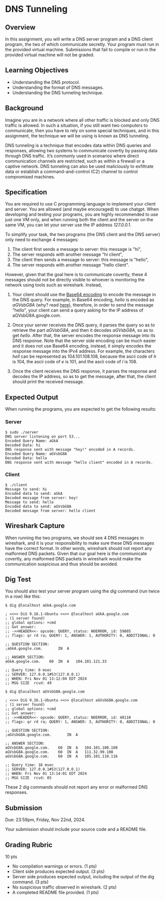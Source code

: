 # DNS Tunneling

## Overview

In this assignment, you will write a DNS server program and a DNS client program, the two of which communicate secretly. Your program must run in the provided virtual machine. Submissions that fail to compile or run in the provided virtual machine will not be graded.

## Learning Objectives

- Understanding the DNS protocol.
- Understanding the format of DNS messages.
- Understanding the DNS tunneling technique.

## Background

Imagine you are in a network where all other traffic is blocked and only DNS traffic is allowed. In such a situation, if you still want two computers to communicate, then you have to rely on some special techniques, and in this assignment, the technique we will be using is known as DNS tunneling.

DNS tunneling is a technique that encodes data within DNS queries and responses, allowing two systems to communicate covertly by passing data through DNS traffic. It’s commonly used in scenarios where direct communication channels are restricted, such as within a firewall or a captive network. DNS tunneling can also be used maliciously to exfiltrate data or establish a command-and-control (C2) channel to control compromised machines.

## Specification

You are required to use C programming language to implement your client and server. You are allowed (and maybe encouraged) to use chatgpt. When developing and testing your programs, you are highly recommended to use just one VM only, and when running both the client and the server on the same VM, you can let your server use the IP address *127.0.0.1*.

To simplify your task, the two programs (the DNS client and the DNS server) only need to exchange 4 messages: 

1. The client first sends a message to server: this message is "hi", 
2. The server responds with another message "hi client",
3. The client then sends a message to server: this message is "hello", 
4. The server responds with another message "hello client".

However, given that the goal here is to communicate covertly, these 4 messages should not be directly visible to whoever is monitoring the network using tools such as wireshark. Instead, 

1. Your client should use the [Base64 encoding](base64.md) to encode the message in the DNS query. For example, in Base64 encoding, *hello* is encoded as *aGVsbG8A* (why? read [here](hello.md)), therefore, in order to send the message "hello", your client can send a query asking for the IP address of aGVsbG8A.google.com.

2. Once your server receives the DNS query, it parses the query so as to retrieve the part *aGVsbG8A*, and then it decodes *aGVsbG8A*, so as to get *hello*. After that, the server encodes the response message into its DNS response. Note that the server side encoding can be much easier and it does not use Base64 encoding, instead, it simply encodes the response message into the IPv4 address. For example, the characters *hell* can be represented as 104.101.108.108, because the ascii code of *h* is 104, the ascii code of *e* is 101, and the ascii code of *l* is 108.

3. Once the client receives the DNS response, it parses the response and decodes the IP address, so as to get the message, after that, the client should print the received message.

## Expected Output

When running the programs, you are expected to get the following results:

### Server

```console
$ sudo ./server
DNS server listening on port 53...
Encoded Query Name: aGkA
Decoded Data: hi
DNS response sent with message "hey!" encoded in A records.
Encoded Query Name: aGVsbG8A
Decoded Data: hello
DNS response sent with message "hello client" encoded in A records.
```

### Client

```console
$ ./client
Message to send: hi
Encoded data to send: aGkA
Decoded message from server: hey!
Message to send: hello
Encoded data to send: aGVsbG8A
Decoded message from server: hello client
```

## Wireshark Capture

When running the two programs, we should see 4 DNS messages in wireshark, and it is your responsibility to make sure these DNS messages have the correct format. In other words, wireshark should not report any malformed DNS packets. Given that our goal here is the communicate covertly, any malformed DNS packets in wireshark would make the communication suspicious and thus should be avoided.

## Dig Test

You should also test your server program using the *dig* command (run twice in a row) like this:

```console
$ dig @localhost aGkA.google.com

; <<>> DiG 9.16.1-Ubuntu <<>> @localhost aGkA.google.com
; (1 server found)
;; global options: +cmd
;; Got answer:
;; ->>HEADER<<- opcode: QUERY, status: NOERROR, id: 59805
;; flags: qr rd ra; QUERY: 1, ANSWER: 1, AUTHORITY: 0, ADDITIONAL: 0

;; QUESTION SECTION:
;aGkA.google.com.		IN	A

;; ANSWER SECTION:
aGkA.google.com.	60	IN	A	104.101.121.33

;; Query time: 0 msec
;; SERVER: 127.0.0.1#53(127.0.0.1)
;; WHEN: Fri Nov 01 13:12:04 EDT 2024
;; MSG SIZE  rcvd: 49

$ dig @localhost aGVsbG8A.google.com

; <<>> DiG 9.16.1-Ubuntu <<>> @localhost aGVsbG8A.google.com
; (1 server found)
;; global options: +cmd
;; Got answer:
;; ->>HEADER<<- opcode: QUERY, status: NOERROR, id: 48110
;; flags: qr rd ra; QUERY: 1, ANSWER: 3, AUTHORITY: 0, ADDITIONAL: 0

;; QUESTION SECTION:
;aGVsbG8A.google.com.		IN	A

;; ANSWER SECTION:
aGVsbG8A.google.com.	60	IN	A	104.101.108.108
aGVsbG8A.google.com.	60	IN	A	111.32.99.108
aGVsbG8A.google.com.	60	IN	A	105.101.110.116

;; Query time: 16 msec
;; SERVER: 127.0.0.1#53(127.0.0.1)
;; WHEN: Fri Nov 01 13:14:01 EDT 2024
;; MSG SIZE  rcvd: 85
```

These 2 dig commands should not report any error or malformed DNS responses.

## Submission

Due: 23:59pm, Friday, Nov 22nd, 2024.

Your submission should include your source code and a README file.

## Grading Rubric

10 pts

 - No compilation warnings or errors. (1 pts)
 - Client side produces expected output. (3 pts)
 - Server side produces expected output, including the output of the dig command. (3 pts)
 - No suspicious traffic observed in wireshark. (2 pts)
 - A completed README file provided. (1 pts)

